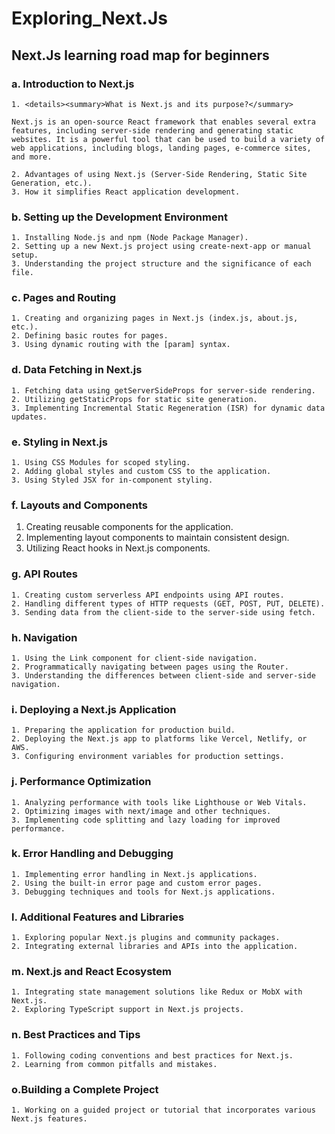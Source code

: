 # Exploring_Next.Js


## Next.Js learning road map for beginners

### a. Introduction to Next.js

    1. <details><summary>What is Next.js and its purpose?</summary>

    Next.js is an open-source React framework that enables several extra features, including server-side rendering and generating static websites. It is a powerful tool that can be used to build a variety of web applications, including blogs, landing pages, e-commerce sites, and more.
 </details>

    2. Advantages of using Next.js (Server-Side Rendering, Static Site Generation, etc.).
    3. How it simplifies React application development.
### b. Setting up the Development Environment

    1. Installing Node.js and npm (Node Package Manager).
    2. Setting up a new Next.js project using create-next-app or manual setup.
    3. Understanding the project structure and the significance of each file.

### c. Pages and Routing

    1. Creating and organizing pages in Next.js (index.js, about.js, etc.).
    2. Defining basic routes for pages.
    3. Using dynamic routing with the [param] syntax.

### d. Data Fetching in Next.js

    1. Fetching data using getServerSideProps for server-side rendering.
    2. Utilizing getStaticProps for static site generation.
    3. Implementing Incremental Static Regeneration (ISR) for dynamic data updates.

### e. Styling in Next.js

    1. Using CSS Modules for scoped styling.
    2. Adding global styles and custom CSS to the application.
    3. Using Styled JSX for in-component styling.

### f. Layouts and Components

1. Creating reusable components for the application.
2. Implementing layout components to maintain consistent design.
3. Utilizing React hooks in Next.js components.

### g. API Routes

    1. Creating custom serverless API endpoints using API routes.
    2. Handling different types of HTTP requests (GET, POST, PUT, DELETE).
    3. Sending data from the client-side to the server-side using fetch.

### h. Navigation

    1. Using the Link component for client-side navigation.
    2. Programmatically navigating between pages using the Router.
    3. Understanding the differences between client-side and server-side navigation.

### i. Deploying a Next.js Application

    1. Preparing the application for production build.
    2. Deploying the Next.js app to platforms like Vercel, Netlify, or AWS.
    3. Configuring environment variables for production settings.

### j. Performance Optimization

    1. Analyzing performance with tools like Lighthouse or Web Vitals.
    2. Optimizing images with next/image and other techniques.
    3. Implementing code splitting and lazy loading for improved performance.

### k. Error Handling and Debugging

    1. Implementing error handling in Next.js applications.
    2. Using the built-in error page and custom error pages.
    3. Debugging techniques and tools for Next.js applications.

### l. Additional Features and Libraries

    1. Exploring popular Next.js plugins and community packages.
    2. Integrating external libraries and APIs into the application.

### m. Next.js and React Ecosystem

    1. Integrating state management solutions like Redux or MobX with Next.js.
    2. Exploring TypeScript support in Next.js projects.

### n. Best Practices and Tips

    1. Following coding conventions and best practices for Next.js.
    2. Learning from common pitfalls and mistakes.

### o.Building a Complete Project

    1. Working on a guided project or tutorial that incorporates various Next.js features.
